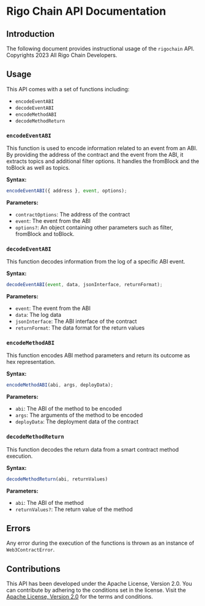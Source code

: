 # Rigo Chain API Documentation

## Introduction
The following document provides instructional usage of the `rigochain` API. Copyrights 2023 All Rigo Chain Developers.

## Usage

This API comes with a set of functions including:

- `encodeEventABI`
- `decodeEventABI`
- `encodeMethodABI`
- `decodeMethodReturn`

### `encodeEventABI`
This function is used to encode information related to an event from an ABI.
By providing the address of the contract and the event from the ABI, it extracts topics and additional filter options. It handles the fromBlock and the toBlock as well as topics.

**Syntax:**
```javascript
encodeEventABI({ address }, event, options);
```

**Parameters:**
- `contractOptions`: The address of the contract
- `event`: The event from the ABI
- `options?`: An object containing other parameters such as filter, fromBlock and toBlock.

### `decodeEventABI`
This function decodes information from the log of a specific ABI event.

**Syntax:**
```javascript
decodeEventABI(event, data, jsonInterface, returnFormat);
```

**Parameters:**
- `event`: The event from the ABI
- `data`: The log data
- `jsonInterface`: The ABI interface of the contract
- `returnFormat`: The data format for the return values

### `encodeMethodABI`
This function encodes ABI method parameters and return its outcome as hex representation.

**Syntax:**
```javascript
encodeMethodABI(abi, args, deployData);
```

**Parameters:**
- `abi`: The ABI of the method to be encoded
- `args`: The arguments of the method to be encoded
- `deployData`: The deployment data of the contract

### `decodeMethodReturn`
This function decodes the return data from a smart contract method execution.

**Syntax:**
```javascript
decodeMethodReturn(abi, returnValues)
```

**Parameters:**
- `abi`: The ABI of the method
- `returnValues?`: The return value of the method

## Errors
Any error during the execution of the functions is thrown as an instance of `Web3ContractError`.

## Contributions
This API has been developed under the Apache License, Version 2.0. You can contribute by adhering to the conditions set in the license. Visit the [Apache License, Version 2.0](http://www.apache.org/licenses/LICENSE-2.0) for the terms and conditions.